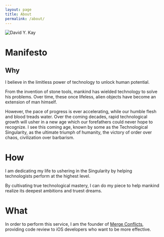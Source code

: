 ```yaml
---
layout: page
title: About
permalink: /about/
---
```



![David Y. Kay](http://s3.amazonaws.com/new.davidykay.com/img/wns-aug-2015-cropped.jpg)

# Manifesto

## Why

I believe in the limitless power of technology to unlock human potential.

From the invention of stone tools, mankind has wielded technology to solve his problems. Over time, these once lifeless, alien objects have become an extension of man himself. 

However, the pace of progress is ever accelerating, while our humble flesh and blood treads water. Over the coming decades, rapid technological growth will usher in a new age which our forefathers could never hope to recognize. I see this coming age, known by some as the Technological Singularity, as the ultimate triumph of humanity, the victory of order over chaos, civilization over barbarism.

# How

I am dedicating my life to ushering in the Singularity by helping technologists perform at the highest level.

By cultivating true technological mastery, I can do my piece to help mankind realize its deepest ambitions and truest dreams.

# What

In order to perform this service, I am the founder of [Merge Conflicts](https://www.mergeconflicts.com), providing code review to iOS developers who want to be more effective.
